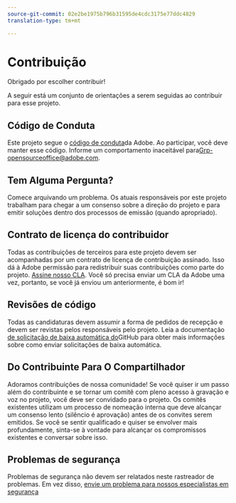 ```yaml
---
source-git-commit: 02e2be1975b796b31595de4cdc3175e77ddc4829
translation-type: tm+mt

---
```

# Contribuição

Obrigado por escolher contribuir!

A seguir está um conjunto de orientações a serem seguidas ao contribuir para esse projeto.

## Código de Conduta

Este projeto segue o [código de conduta](code-of-conduct.md)da Adobe. Ao participar, você deve manter esse código. Informe um comportamento inaceitável para[Grp-opensourceoffice@adobe.com](mailto:Grp-opensourceoffice@adobe.com).

## Tem Alguma Pergunta?

Comece arquivando um problema. Os atuais responsáveis por este projeto trabalham para chegar a um consenso sobre a direção do projeto e para emitir soluções dentro dos processos de emissão (quando apropriado).

## Contrato de licença do contribuidor

Todas as contribuições de terceiros para este projeto devem ser acompanhadas por um contrato de licença de contribuição assinado. Isso dá à Adobe permissão para redistribuir suas contribuições como parte do projeto. [Assine nosso CLA](https://opensource.adobe.com/cla.html). Você só precisa enviar um CLA da Adobe uma vez, portanto, se você já enviou um anteriormente, é bom ir!

## Revisões de código

Todas as candidaturas devem assumir a forma de pedidos de recepção e devem ser revistas pelos responsáveis pelo projeto. Leia a documentação [de solicitação de baixa automática do](https://help.github.com/articles/about-pull-requests/)GitHub para obter mais informações sobre como enviar solicitações de baixa automática.

<!--
Lastly, please follow the [pull request template](PULL_REQUEST_TEMPLATE.md) when
submitting a pull request!
-->

## Do Contribuinte Para O Compartilhador

Adoramos contribuições de nossa comunidade! Se você quiser ir um passo além do contribuinte e se tornar um comitê com pleno acesso à gravação e voz no projeto, você deve ser convidado para o projeto. Os comitês existentes utilizam um processo de nomeação interna que deve alcançar um consenso lento (silêncio é aprovação) antes de os convites serem emitidos. Se você se sentir qualificado e quiser se envolver mais profundamente, sinta-se à vontade para alcançar os compromissos existentes e conversar sobre isso.

## Problemas de segurança

Problemas de segurança não devem ser relatados neste rastreador de problemas. Em vez disso, [envie um problema para nossos especialistas em segurança](https://helpx.adobe.com/security/alertus.html)
